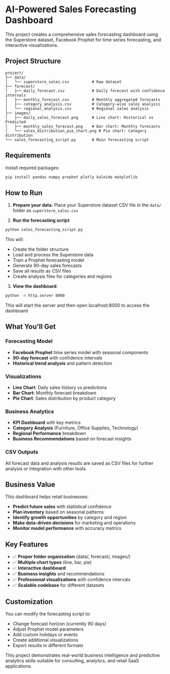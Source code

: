 # AI-Powered Sales Forecasting Dashboard

This project creates a comprehensive sales forecasting dashboard using the Superstore dataset, Facebook Prophet for time series forecasting, and interactive visualizations.

## Project Structure

```
project/
├── data/
│   └── superstore_sales.csv          # Raw dataset
├── forecast/
│   ├── daily_forecast.csv            # Daily forecast with confidence intervals
│   ├── monthly_forecast.csv          # Monthly aggregated forecasts
│   ├── category_analysis.csv         # Category-wise sales analysis
│   └── regional_analysis.csv         # Regional sales analysis
├── images/
│   ├── daily_sales_forecast.png      # Line chart: Historical vs Predicted
│   ├── monthly_sales_forecast.png    # Bar chart: Monthly forecasts
│   └── sales_distribution_pie_chart.png # Pie chart: Category distribution
└── sales_forecasting_script.py       # Main forecasting script
```

## Requirements

Install required packages:

```bash
pip install pandas numpy prophet plotly kaleido matplotlib
```

## How to Run

1. **Prepare your data**: Place your Superstore dataset CSV file in the `data/` folder as `superstore_sales.csv`

2. **Run the forecasting script**:
```bash
python sales_forecasting_script.py
```

This will:
- Create the folder structure
- Load and process the Superstore data
- Train a Prophet forecasting model
- Generate 90-day sales forecasts
- Save all results as CSV files
- Create analysis files for categories and regions

3. **View the dashboard**: 
```bash
python -m http.server 8000
```
This will start the server and then open localhost:8000 to access the dashboard

## What You'll Get

### Forecasting Model
- **Facebook Prophet** time series model with seasonal components
- **90-day forecast** with confidence intervals
- **Historical trend analysis** and pattern detection

### Visualizations
- **Line Chart**: Daily sales history vs predictions
- **Bar Chart**: Monthly forecast breakdown
- **Pie Chart**: Sales distribution by product category

### Business Analytics
- **KPI Dashboard** with key metrics
- **Category Analysis** (Furniture, Office Supplies, Technology)
- **Regional Performance** breakdown
- **Business Recommendations** based on forecast insights

### CSV Outputs
All forecast data and analysis results are saved as CSV files for further analysis or integration with other tools.

## Business Value

This dashboard helps retail businesses:
- **Predict future sales** with statistical confidence
- **Plan inventory** based on seasonal patterns
- **Identify growth opportunities** by category and region
- **Make data-driven decisions** for marketing and operations
- **Monitor model performance** with accuracy metrics

## Key Features

- ✅ **Proper folder organization** (data/, forecast/, images/)
- ✅ **Multiple chart types** (line, bar, pie)
- ✅ **Interactive dashboard**
- ✅ **Business insights** and recommendations
- ✅ **Professional visualizations** with confidence intervals
- ✅ **Scalable codebase** for different datasets

## Customization

You can modify the forecasting script to:
- Change forecast horizon (currently 90 days)
- Adjust Prophet model parameters
- Add custom holidays or events
- Create additional visualizations
- Export results in different formats

This project demonstrates real-world business intelligence and predictive analytics skills suitable for consulting, analytics, and retail SaaS applications.
